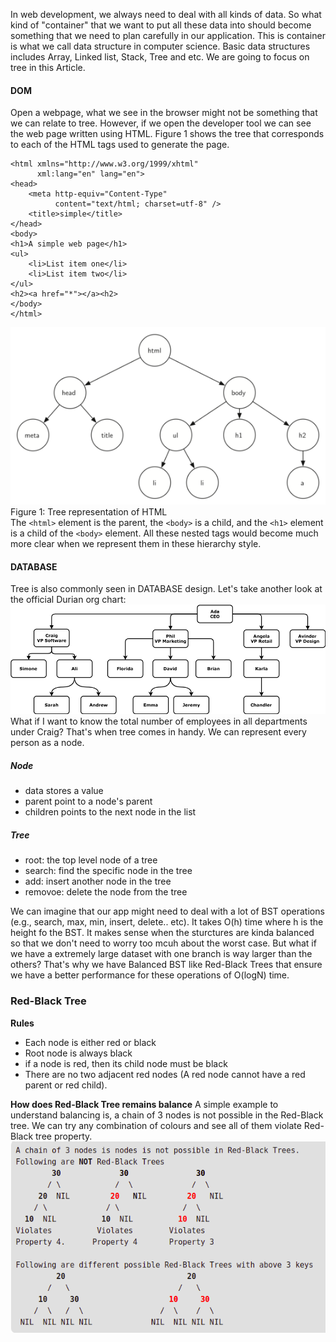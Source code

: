 In web development, we always need to deal with all kinds of data. So what kind of "container" that we want to put all these data into should become something that we need to plan carefully in our application. This is container is what we call data structure in computer science. Basic data structures includes Array, Linked list, Stack, Tree and etc. We are going to focus on tree in this Article.
#### DOM
Open a webpage, what we see in the browser might not be something that we can relate to tree. However, if we open the developer tool we can see the web page written using HTML. Figure 1 shows the tree that corresponds to each of the HTML tags used to generate the page.
```
<html xmlns="http://www.w3.org/1999/xhtml"
      xml:lang="en" lang="en">
<head>
    <meta http-equiv="Content-Type"
          content="text/html; charset=utf-8" />
    <title>simple</title>
</head>
<body>
<h1>A simple web page</h1>
<ul>
    <li>List item one</li>
    <li>List item two</li>
</ul>
<h2><a href="*"></a><h2>
</body>
</html>
```
![Figure1](https://github.com/carmenluo/lighthouse-web-notes/blob/master/W8/htmltree.png) <br>
Figure 1: Tree representation of HTML<br>
The `<html>` element is the parent, the `<body>` is a child, and the `<h1>` element is a child of the `<body>` element. All these nested tags would become much more clear when we represent them in these hierarchy style. 

#### DATABASE
Tree is also commonly seen in DATABASE design.
Let's take another look at the official Durian org chart:
![chart](https://github.com/carmenluo/lighthouse-web-notes/blob/master/W8/boaN2Sy.png) <br>
What if I want to know the total number of employees in all departments under Craig? That's when tree comes in handy. We can represent every person as a node.<br>
##### Node
<ul>
      <li> data stores a value
      <li> parent point to a node's parent
      <li> children points to the next node in the list
</ul>

##### Tree
<ul>
      <li> root: the top level node of a tree
      <li> search: find the specific node in the tree
      <li> add: insert another node in the tree
      <li> removoe: delete the node from the tree
</ul>

We can imagine that our app might need to deal with a lot of BST operations (e.g., search, max, min, insert, delete.. etc). It takes O(h) time where h is the height fo the BST. It makes sense when the sturctures are kinda balanced so that we don't need to worry too mcuh about the worst case. But what if we have a extremely large dataset with one branch is way larger than the others? 
That's why we have Balanced BST like Red-Black Trees that ensure we have a better performance for these operations of O(logN) time.

### Red-Black Tree
<strong> Rules </strong>
<ul>
      <li> Each node is either red or black
      <li> Root node is always black
      <li> if a node is red, then its child node must be black
      <li> There are no two adjacent red nodes (A red node cannot have a red parent or red child).
</ul>

<strong> How does Red-Black Tree remains balance</strong>
A simple example to understand balancing is, a chain of 3 nodes is not possible in the Red-Black tree. We can try any combination of colours and see all of them violate Red-Black tree property.
![example](https://github.com/carmenluo/lighthouse-web-notes/blob/master/W8/Screenshot%20from%202019-10-12%2012-33-29.png) <br>

